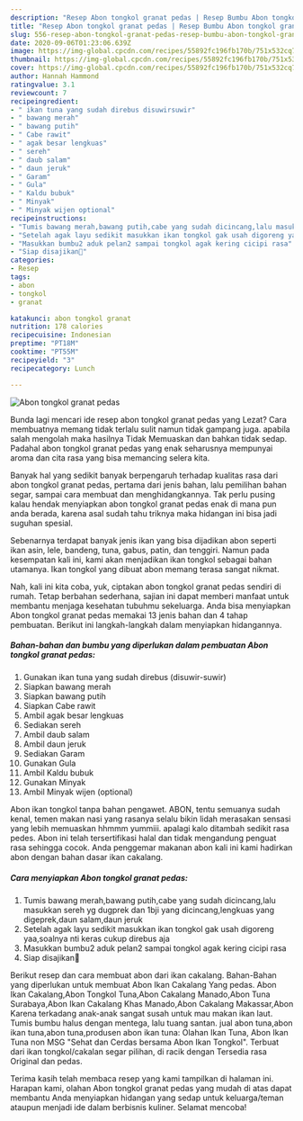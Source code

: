```yaml
---
description: "Resep Abon tongkol granat pedas | Resep Bumbu Abon tongkol granat pedas Yang Bikin Ngiler"
title: "Resep Abon tongkol granat pedas | Resep Bumbu Abon tongkol granat pedas Yang Bikin Ngiler"
slug: 556-resep-abon-tongkol-granat-pedas-resep-bumbu-abon-tongkol-granat-pedas-yang-bikin-ngiler
date: 2020-09-06T01:23:06.639Z
image: https://img-global.cpcdn.com/recipes/55892fc196fb170b/751x532cq70/abon-tongkol-granat-pedas-foto-resep-utama.jpg
thumbnail: https://img-global.cpcdn.com/recipes/55892fc196fb170b/751x532cq70/abon-tongkol-granat-pedas-foto-resep-utama.jpg
cover: https://img-global.cpcdn.com/recipes/55892fc196fb170b/751x532cq70/abon-tongkol-granat-pedas-foto-resep-utama.jpg
author: Hannah Hammond
ratingvalue: 3.1
reviewcount: 7
recipeingredient:
- " ikan tuna yang sudah direbus disuwirsuwir"
- " bawang merah"
- " bawang putih"
- " Cabe rawit"
- " agak besar lengkuas"
- " sereh"
- " daub salam"
- " daun jeruk"
- " Garam"
- " Gula"
- " Kaldu bubuk"
- " Minyak"
- " Minyak wijen optional"
recipeinstructions:
- "Tumis bawang merah,bawang putih,cabe yang sudah dicincang,lalu masukkan sereh yg dugprek dan 1bji yang dicincang,lengkuas yang digeprek,daun salam,daun jeruk"
- "Setelah agak layu sedikit masukkan ikan tongkol gak usah digoreng yaa,soalnya nti keras cukup direbus aja"
- "Masukkan bumbu2 aduk pelan2 sampai tongkol agak kering cicipi rasa"
- "Siap disajikan🤗"
categories:
- Resep
tags:
- abon
- tongkol
- granat

katakunci: abon tongkol granat 
nutrition: 178 calories
recipecuisine: Indonesian
preptime: "PT18M"
cooktime: "PT55M"
recipeyield: "3"
recipecategory: Lunch

---
```



![Abon tongkol granat pedas](https://img-global.cpcdn.com/recipes/55892fc196fb170b/751x532cq70/abon-tongkol-granat-pedas-foto-resep-utama.jpg)

Bunda lagi mencari ide resep abon tongkol granat pedas yang Lezat? Cara membuatnya memang tidak terlalu sulit namun tidak gampang juga. apabila salah mengolah maka hasilnya Tidak Memuaskan dan bahkan tidak sedap. Padahal abon tongkol granat pedas yang enak seharusnya mempunyai aroma dan cita rasa yang bisa memancing selera kita.

Banyak hal yang sedikit banyak berpengaruh terhadap kualitas rasa dari abon tongkol granat pedas, pertama dari jenis bahan, lalu pemilihan bahan segar, sampai cara membuat dan menghidangkannya. Tak perlu pusing kalau hendak menyiapkan abon tongkol granat pedas enak di mana pun anda berada, karena asal sudah tahu triknya maka hidangan ini bisa jadi suguhan spesial.

Sebenarnya terdapat banyak jenis ikan yang bisa dijadikan abon seperti ikan asin, lele, bandeng, tuna, gabus, patin, dan tenggiri. Namun pada kesempatan kali ini, kami akan menjadikan ikan tongkol sebagai bahan utamanya. Ikan tongkol yang dibuat abon memang terasa sangat nikmat.


Nah, kali ini kita coba, yuk, ciptakan abon tongkol granat pedas sendiri di rumah. Tetap berbahan sederhana, sajian ini dapat memberi manfaat untuk membantu menjaga kesehatan tubuhmu sekeluarga. Anda bisa menyiapkan Abon tongkol granat pedas memakai 13 jenis bahan dan 4 tahap pembuatan. Berikut ini langkah-langkah dalam menyiapkan hidangannya.

<!--inarticleads1-->

##### Bahan-bahan dan bumbu yang diperlukan dalam pembuatan Abon tongkol granat pedas:

1. Gunakan  ikan tuna yang sudah direbus (disuwir-suwir)
1. Siapkan  bawang merah
1. Siapkan  bawang putih
1. Siapkan  Cabe rawit
1. Ambil  agak besar lengkuas
1. Sediakan  sereh
1. Ambil  daub salam
1. Ambil  daun jeruk
1. Sediakan  Garam
1. Gunakan  Gula
1. Ambil  Kaldu bubuk
1. Gunakan  Minyak
1. Ambil  Minyak wijen (optional)


Abon ikan tongkol tanpa bahan pengawet. ABON, tentu semuanya sudah kenal, temen makan nasi yang rasanya selalu bikin lidah merasakan sensasi yang lebih memuaskan hhmmm yummiii. apalagi kalo ditambah sedikit rasa pedes. Abon ini telah tersertifikasi halal dan tidak mengandung penguat rasa sehingga cocok. Anda penggemar makanan abon kali ini kami hadirkan abon dengan bahan dasar ikan cakalang. 

<!--inarticleads2-->

##### Cara menyiapkan Abon tongkol granat pedas:

1. Tumis bawang merah,bawang putih,cabe yang sudah dicincang,lalu masukkan sereh yg dugprek dan 1bji yang dicincang,lengkuas yang digeprek,daun salam,daun jeruk
1. Setelah agak layu sedikit masukkan ikan tongkol gak usah digoreng yaa,soalnya nti keras cukup direbus aja
1. Masukkan bumbu2 aduk pelan2 sampai tongkol agak kering cicipi rasa
1. Siap disajikan🤗


Berikut resep dan cara membuat abon dari ikan cakalang. Bahan-Bahan yang diperlukan untuk membuat Abon Ikan Cakalang Yang pedas. Abon Ikan Cakalang,Abon Tongkol Tuna,Abon Cakalang Manado,Abon Tuna Surabaya,Abon Ikan Cakalang Khas Manado,Abon Cakalang Makassar,Abon Karena terkadang anak-anak sangat susah untuk mau makan ikan laut. Tumis bumbu halus dengan mentega, lalu tuang santan. jual abon tuna,abon ikan tuna,abon tuna,produsen abon ikan tuna: Olahan Ikan Tuna, Abon Ikan Tuna non MSG &#34;Sehat dan Cerdas bersama Abon Ikan Tongkol&#34;. Terbuat dari ikan tongkol/cakalan segar pilihan, di racik dengan Tersedia rasa Original dan pedas. 

Terima kasih telah membaca resep yang kami tampilkan di halaman ini. Harapan kami, olahan Abon tongkol granat pedas yang mudah di atas dapat membantu Anda menyiapkan hidangan yang sedap untuk keluarga/teman ataupun menjadi ide dalam berbisnis kuliner. Selamat mencoba!
